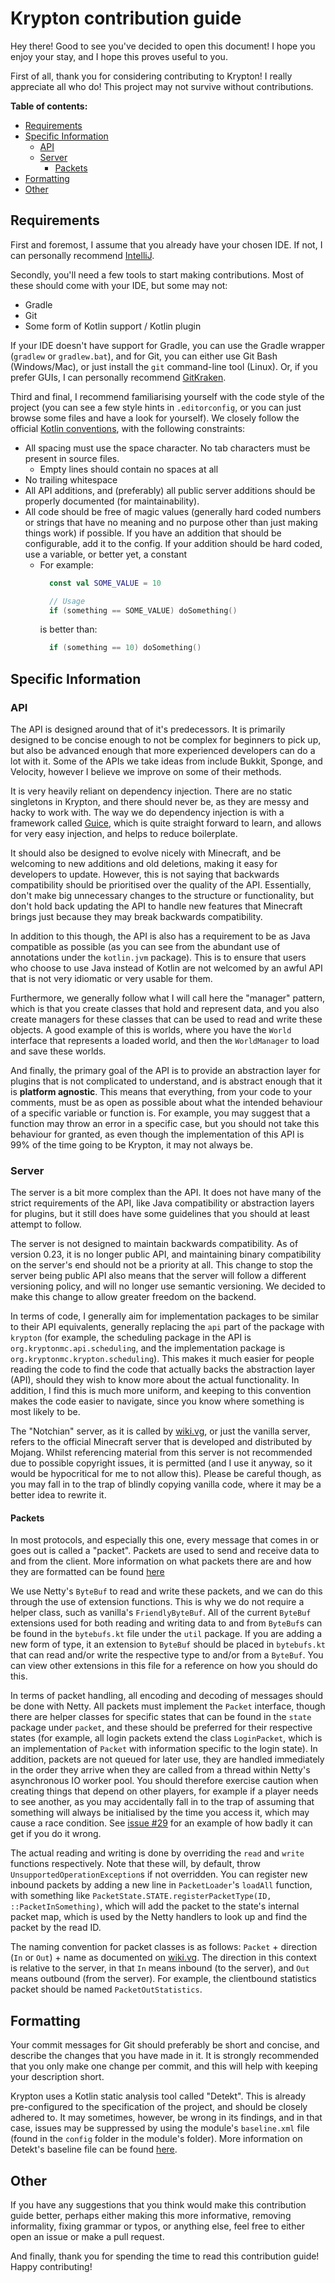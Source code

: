 # Krypton contribution guide

Hey there! Good to see you've decided to open this document! I hope you enjoy your stay, and I hope this proves useful to
you.

First of all, thank you for considering contributing to Krypton! I really appreciate all who do! This project may not
survive without contributions.

**Table of contents:**
* [Requirements](#requirements)
* [Specific Information](#specific-information)
    * [API](#api)
    * [Server](#server)
        * [Packets](#packets)
* [Formatting](#formatting)
* [Other](#other)

## Requirements

First and foremost, I assume that you already have your chosen IDE. If not, I can personally recommend [IntelliJ](https://www.jetbrains.com/idea/).

Secondly, you'll need a few tools to start making contributions. Most of these should come with your IDE, but some may not:
* Gradle
* Git
* Some form of Kotlin support / Kotlin plugin

If your IDE doesn't have support for Gradle, you can use the Gradle wrapper (`gradlew` or `gradlew.bat`), and for Git, you can
either use Git Bash (Windows/Mac), or just install the `git` command-line tool (Linux). Or, if you prefer GUIs, I can personally
recommend [GitKraken](https://www.gitkraken.com/).

Third and final, I recommend familiarising yourself with the code style of the project (you can see a few style hints in `.editorconfig`,
or you can just browse some files and have a look for yourself). We closely follow the official [Kotlin conventions](https://kotlinlang.org/docs/coding-conventions.html),
with the following constraints:
* All spacing must use the space character. No tab characters must be present in source files.
    * Empty lines should contain no spaces at all
* No trailing whitespace
* All API additions, and (preferably) all public server additions should be properly documented (for maintainability).
* All code should be free of magic values (generally hard coded numbers or strings that have no meaning and no purpose other
  than just making things work) if possible. If you have an addition that should be configurable, add it to the config. If your
  addition should be hard coded, use a variable, or better yet, a constant
    * For example:
      ```kotlin
        const val SOME_VALUE = 10

        // Usage
        if (something == SOME_VALUE) doSomething()
      ```
      is better than:
      ```kotlin
        if (something == 10) doSomething()
      ```

## Specific Information
### API

The API is designed around that of it's predecessors. It is primarily designed to be concise enough to not be complex for
beginners to pick up, but also be advanced enough that more experienced developers can do a lot with it. Some of the APIs
we take ideas from include Bukkit, Sponge, and Velocity, however I believe we improve on some of their methods.

It is very heavily reliant on dependency injection. There are no static singletons in Krypton, and there should never
be, as they are messy and hacky to work with. The way we do dependency injection is with a framework called
[Guice](https://github.com/google/guice), which is quite straight forward to learn, and allows for very easy injection,
and helps to reduce boilerplate.

It should also be designed to evolve nicely with Minecraft, and be welcoming to new additions and old deletions, making
it easy for developers to update. However, this is not saying that backwards compatibility should be prioritised over the
quality of the API. Essentially, don't make big unnecessary changes to the structure or functionality, but don't hold back
updating the API to handle new features that Minecraft brings just because they may break backwards compatibility.

In addition to this though, the API is also has a requirement to be as Java compatible as possible (as you can see from the
abundant use of annotations under the `kotlin.jvm` package). This is to ensure that users who choose to use Java instead of
Kotlin are not welcomed by an awful API that is not very idiomatic or very usable for them.

Furthermore, we generally follow what I will call here the "manager" pattern, which is that you create classes that hold and
represent data, and you also create managers for these classes that can be used to read and write these objects. A good
example of this is worlds, where you have the `World` interface that represents a loaded world, and then the `WorldManager`
to load and save these worlds.

And finally, the primary goal of the API is to provide an abstraction layer for plugins that is not complicated to understand,
and is abstract enough that it is **platform agnostic**. This means that everything, from your code to your comments, must be
as open as possible about what the intended behaviour of a specific variable or function is. For example, you may suggest that
a function may throw an error in a specific case, but you should not take this behaviour for granted, as even though the
implementation of this API is 99% of the time going to be Krypton, it may not always be.

### Server

The server is a bit more complex than the API. It does not have many of the strict requirements of the API, like Java
compatibility or abstraction layers for plugins, but it still does have some guidelines that you should at least attempt
to follow.

The server is not designed to maintain backwards compatibility. As of version 0.23, it is no longer public API, and
maintaining binary compatibility on the server's end should not be a priority at all. This change to stop the server
being public API also means that the server will follow a different versioning policy, and will no longer use semantic
versioning. We decided to make this change to allow greater freedom on the backend.

In terms of code, I generally aim for implementation packages to be similar to their API equivalents, generally replacing
the `api` part of the package with `krypton` (for example, the scheduling package in the API is `org.kryptonmc.api.scheduling`,
and the implementation package is `org.kryptonmc.krypton.scheduling`). This makes it much easier for people reading the
code to find the code that actually backs the abstraction layer (API), should they wish to know more about the actual
functionality. In addition, I find this is much more uniform, and keeping to this convention makes the code easier to
navigate, since you know where something is most likely to be.

The "Notchian" server, as it is called by [wiki.vg](https://wiki.vg), or just the vanilla server, refers to the official
Minecraft server that is developed and distributed by Mojang. Whilst referencing material from this server is not recommended
due to possible copyright issues, it is permitted (and I use it anyway, so it would be hypocritical for me to not allow
this). Please be careful though, as you may fall in to the trap of blindly copying vanilla code, where it may be a better
idea to rewrite it.

#### Packets

In most protocols, and especially this one, every message that comes in or goes out is called a "packet". Packets are used
to send and receive data to and from the client. More information on what packets there are and how they are formatted can
be found [here](https://wiki.vg/Protocol)

We use Netty's `ByteBuf` to read and write these packets, and we can do this through the use of extension functions. This
is why we do not require a helper class, such as vanilla's `FriendlyByteBuf`. All of the current `ByteBuf` extensions used
for both reading and writing data to and from `ByteBuf`s can be found in the `bytebufs.kt` file under the `util` package.
If you are adding a new form of type, it an extension to `ByteBuf` should be placed in `bytebufs.kt` that can read and/or
write the respective type to and/or from a `ByteBuf`. You can view other extensions in this file for a reference on how
you should do this.

In terms of packet handling, all encoding and decoding of messages should be done with Netty. All packets must implement
the `Packet` interface, though there are helper classes for specific states that can be found in the `state` package under
`packet`, and these should be preferred for their respective states (for example, all login packets extend the class
`LoginPacket`, which is an implementation of `Packet` with information specific to the login state).
In addition, packets are not queued for later use, they are handled immediately in the order they arrive when they are
called from a thread within Netty's asynchronous IO worker pool. You should therefore exercise caution when creating things
that depend on other players, for example if a player needs to see another, as you may accidentally fall in to the trap
of assuming that something will always be initialised by the time you access it, which may cause a race condition. See
[issue #29](https://github.com/KryptonMC/Krypton/issues/29) for an example of how badly it can get if you do it wrong.

The actual reading and writing is done by overriding the `read` and `write` functions respectively. Note that these will,
by default, throw `UnsupportedOperationException`s if not overridden. You can register new inbound packets by adding a new
line in `PacketLoader`'s `loadAll` function, with something like `PacketState.STATE.registerPacketType(ID, ::PacketInSomething)`,
which will add the packet to the state's internal packet map, which is used by the Netty handlers to look up and find the
packet by the read ID.

The naming convention for packet classes is as follows: `Packet` + direction (`In` or `Out`) + name as documented on
[wiki.vg](https://wiki.vg/Protocol). The direction in this context is relative to the server, in that `In` means inbound
(to the server), and `Out` means outbound (from the server). For example, the clientbound statistics packet should be named
`PacketOutStatistics`.

## Formatting

Your commit messages for Git should preferably be short and concise, and describe the changes that you have made in it.
It is strongly recommended that you only make one change per commit, and this will help with keeping your description
short.

Krypton uses a Kotlin static analysis tool called "Detekt". This is already pre-configured to the specification of the
project, and should be closely adhered to. It may sometimes, however, be wrong in its findings, and in that case, issues
may be suppressed by using the module's `baseline.xml` file (found in the `config` folder in the module's folder). More
information on Detekt's baseline file can be found [here](https://detekt.github.io/detekt/baseline.html).

## Other

If you have any suggestions that you think would make this contribution guide better, perhaps either making this more
informative, removing informality, fixing grammar or typos, or anything else, feel free to either open an issue or make
a pull request.

And finally, thank you for spending the time to read this contribution guide! Happy contributing!
